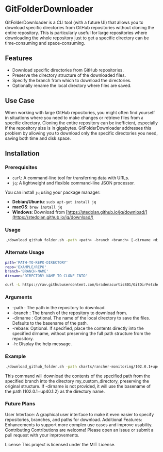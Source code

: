 # GitFolderDownloader

GitFolderDownloader is a CLI tool (with a future UI) that allows you to download specific directories from GitHub repositories without cloning the entire repository. This is particularly useful for large repositories where downloading the whole repository just to get a specific directory can be time-consuming and space-consuming.

## Features

- Download specific directories from GitHub repositories.
- Preserve the directory structure of the downloaded files.
- Specify the branch from which to download the directories.
- Optionally rename the local directory where files are saved.

## Use Case

When working with large GitHub repositories, you might often find yourself in situations where you need to make changes or retrieve files from a specific directory. Cloning the entire repository can be inefficient, especially if the repository size is in gigabytes. GitFolderDownloader addresses this problem by allowing you to download only the specific directories you need, saving both time and disk space.

## Installation

### Prerequisites

- `curl`: A command-line tool for transferring data with URLs.
- `jq`: A lightweight and flexible command-line JSON processor.

You can install `jq` using your package manager:

- **Debian/Ubuntu**: `sudo apt-get install jq`
- **macOS**: `brew install jq`
- **Windows**: Download from [https://stedolan.github.io/jq/download/](https://stedolan.github.io/jq/download/)

### Usage

```sh
./download_github_folder.sh -path <path> -branch <branch> [-dirname <dirname>] [-rebase]
```

### Alternate Usage

```sh
path='PATH-TO-REPO-DIRECTORY'
repo='EXAMPLE/REPO'
branch='BRANCH-NAME'
dirname='DIRECTORY NAME TO CLONE INTO'

curl -L https://raw.githubusercontent.com/bradenacurtis801/GitDirFetcher/main/download_github_folder.sh | sh -s -- -path $path -repo $repo -branch $branch -dirname $dirname -rebase
```

### Arguments
- -path <path>: The path in the repository to download.
- -branch <branch>: The branch of the repository to download from.
- -dirname <dirname>: Optional. The name of the local directory to save the files. Defaults to the basename of the path.
- -rebase: Optional. If specified, place the contents directly into the specified dirname, without preserving the full path structure from the repository.
- -h: Display the help message.

### Example
```sh
./download_github_folder.sh -path charts/rancher-monitoring/102.0.1+up40.1.2 -branch dev-v2.9 -dirname my_custom_directory -rebase
```

This command will download the contents of the specified path from the specified branch into the directory my_custom_directory, preserving the original structure. If -dirname is not provided, it will use the basename of the path (102.0.1+up40.1.2) as the directory name.

### Future Plans
User Interface: A graphical user interface to make it even easier to specify repositories, branches, and paths for download.
Additional Features: Enhancements to support more complex use cases and improve usability.
Contributing
Contributions are welcome! Please open an issue or submit a pull request with your improvements.

License
This project is licensed under the MIT License.
